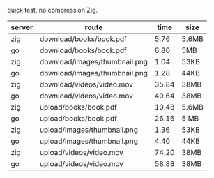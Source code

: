 quick test, no compression Zig.

| server | route | time | size |
| - | - | - | - |
| zig|download/books/book.pdf  |5.76| 5.6MB
| go|download/books/book.pdf  |6.80| 5MB
| zig|download/images/thumbnail.png  |1.04| 53KB
| go|download/images/thumbnail.png  |1.28| 44KB
| zig|download/videos/video.mov |35.84| 38MB
| go|download/videos/video.mov |40.64| 38MB
| zig|upload/books/book.pdf |10.48| 5.6MB
| go|upload/books/book.pdf |26.16| 5 MB
| zig|upload/images/thumbnail.png  |1.36|  53KB
| go|upload/images/thumbnail.png  |4.40| 44KB
| zig|upload/videos/video.mov |74.20| 38MB
| go|upload/videos/video.mov |58.88| 38MB
